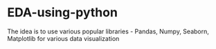 # EDA-using-python
The idea is to use various popular libraries - Pandas, Numpy, Seaborn, Matplotlib for various data visualization
